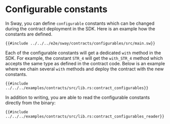 # Configurable constants

In Sway, you can define `configurable` constants which can be changed during the contract deployment in the SDK. Here is an example how the constants are defined.

```rust,ignore
{{#include ../../../e2e/sway/contracts/configurables/src/main.sw}}
```

Each of the configurable constants will get a dedicated `with` method in the SDK. For example, the constant `STR_4` will get the `with_STR_4` method which accepts the same type as defined in the contract code. Below is an example where we chain several `with` methods and deploy the contract with the new constants.

```rust,ignore
{{#include ../../../examples/contracts/src/lib.rs:contract_configurables}}
```
In addition to writing, you are able to read the configurable constants directly from the binary:

```rust,ignore
{{#include ../../../examples/contracts/src/lib.rs:contract_configurables_reader}}
```
